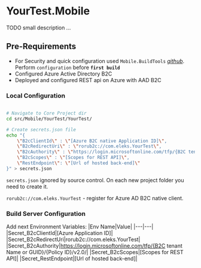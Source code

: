 # YourTest.Mobile

TODO small description ...

## Pre-Requirements

- For Security and quick configuration used `Mobile.BuildTools` _[github](https://github.com/dansiegel/Mobile.BuildTools)_. Perform `configuration` before __`first build`__
- Configured Azure Active Directory B2C
- Deployed and configured REST api on Azure with AAD B2C

### Local Configuration

```bash

# Navigate to Core Project dir
cd src/Mobile/YourTest/YourTest/

# Create secrets.json file
echo "{
    \"B2cClientId\" : \"[Azure B2C native Application ID]\",
    \"B2cRedirectUri\" : \"rorub2c://com.eleks.YourTest\",
    \"B2cAuthority\" : \"https://login.microsoftonline.com/tfp/{B2C tenant Name or GUID}/{Policy ID}/v2.0/\",
    \"B2cScopes\" : \"[Scopes for REST API]\",
    \"RestEndpoint\": \"[Url of hosted back-end]\"
}" > secrets.json

```

`secrets.json` ignored by source control. On each new project folder you need to create it.

`rorub2c://com.eleks.YourTest` - register for Azure AD B2C native client.

### Build Server Configuration

Add next Environment Variables:
|Env Name|Value|
|---|---|
|Secret_B2cClientId|[Azure Application ID]|
|Secret_B2cRedirectUri|rorub2c://com.eleks.YourTest|
|Secret_B2cAuthority|https://login.microsoftonline.com/tfp/{B2C tenant Name or GUID}/{Policy ID}/v2.0/|
|Secret_B2cScopes|[Scopes for REST API]|
|Secret_RestEndpoint|[Url of hosted back-end]|
